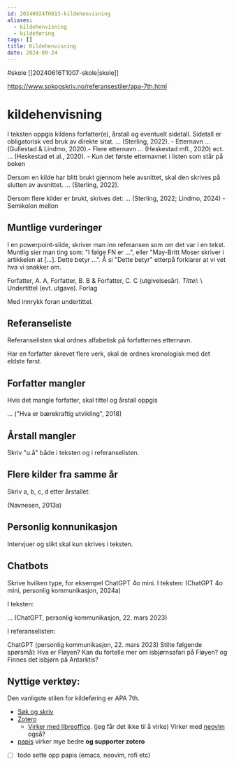 ```yaml
---
id: 20240924T0813-kildehenvisning
aliases:
  - kildehenvisning
  - kildeføring
tags: []
title: Kildehenvisning
date: 2024-09-24
---
```


#skole [[20240616T1007-skole|skole]]

https://www.sokogskriv.no/referansestiler/apa-7th.html

# kildehenvisning

I teksten oppgis kildens forfatter(e), årstall og eventuelt sidetall.
Sidetall er obligatorisk ved bruk av direkte sitat.
... (Sterling, 2022). - Etternavn
... (Gullestad & Lindmo, 2020).- Flere etternavn
... (Heskestad mfl., 2020) ect. ... (Heskestad et al., 2020). - Kun det første etternavnet i listen som står på boken

Dersom en kilde har blitt brukt gjennom hele avsnittet, skal den skrives på slutten av avsnittet.
... (Sterling, 2022).

Dersom flere kilder er brukt, skrives det:
... (Sterling, 2022; Lindmo, 2024) - Semikolon mellon

## Muntlige vurderinger

I en powerpoint-slide, skriver man inn referansen som om det var i en tekst. Muntlig sier man ting som:
"I følge FN er ...", eller "May-Britt Moser skriver i artikkelen at [...]. Dette betyr ...". Å si "Dette betyr" etterpå forklarer at vi vet hva vi snakker om.

Forfatter, A. A, Forfatter, B. B & Forfatter, C. C (utgivelsesår). _Tittel_:
\ Undertittel (evt. utgave). Forlag

Med innrykk foran undertittel.

## Referanseliste

Referanselisten skal ordnes alfabetisk på forfatternes etternavn.

Har en forfatter skrevet flere verk, skal de ordnes kronologisk med det eldste først.

## Forfatter mangler

Hvis det mangle forfatter, skal tittel og årstall oppgis

... ("Hva er bærekraftig utvikling", 2018)

## Årstall mangler

Skriv "u.å" både i teksten og i referanselisten.

## Flere kilder fra samme år

Skriv a, b, c, d etter årstallet:

(Navnesen, 2013a)

## Personlig konnunikasjon

Intervjuer og slikt skal kun skrives i teksten.

## Chatbots

Skrive hvilken type, for eksempel ChatGPT 4o mini. I teksten: (ChatGPT 4o mini, personlig kommunikasjon, 2024a)

I teksten:

... (ChatGPT, personlig kommunikasjon, 22. mars 2023)

I referanselisten:

ChatGPT (personlig kommunikasjon, 22. mars 2023)
Stilte følgende spørsmål: Hva er Fløyen? Kan du fortelle mer om isbjørnsafari på Fløyen? og Finnes det isbjørn på Antarktis?

## Nyttige verktøy:

Den vanligste stilen for kildeføring er APA 7th.

- [Søk og skriv](https://www.sokogskriv.no/)
- [Zotero](https://www.zotero.org/)
  - [Virker med libreoffice](https://www.zotero.org/support/word_processor_integration). (jeg får det ikke til å virke)
    Virker med [neovim](https://github.com/jalvesaq/zotcite) også?
- [papis](https://github.com/papis/papis) virker mye bedre **og supporter zotero**
- [ ] todo sette opp papis (emacs, neovim, rofi etc)
